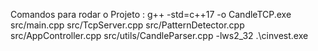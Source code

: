 Comandos para rodar o Projeto : 
g++ -std=c++17 -o CandleTCP.exe src/main.cpp src/TcpServer.cpp src/PatternDetector.cpp src/AppController.cpp src/utils/CandleParser.cpp -lws2_32
.\cinvest.exe
